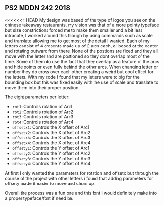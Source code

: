 ## PS2 MDDN 242 2018

<<<<<<< HEAD
My design was based of the type of logos you see on the chinese takeaway restaurants. my vision was that of a more pointy typeface but size constrictions forced me to make them smaller and a bit less intracate, I worked around this though by using commands such as scale and translate allowing me to get most of the detail I wanted.
Each of my letters consist of 4 cresents made up of 2 arcs each, all based at the center and rotating outward from there. None of the postions are fixed and they all move with the letter and are postioned so they dont overlap most of the time. Some of them do use the fact that they overlap as a feature of the arcs and hide points or even fully behind the other arcs.
When changing letter or number they do cross over each other creating a weird but cool effect for the letters.
With my code I found that my letters were to big for the bounding box but this was fixed easily with the use of scale and translate to move them into their proper position.

The eight parameters per letter:
  * `rot1`: Controls rotation of Arc1
  * `rot2`: Controls rotation of Arc2
  * `rot3`: Controls rotation of Arc3
  * `rot4`: Controls rotation of Arc4
  * `offsetx1`: Controls the X offset of Arc1
  * `offsetx2`: Controls the X offset of Arc2
  * `offsetx3`: Controls the X offset of Arc3
  * `offsetx4`: Controls the X offset of Arc4
  * `offsety1`: Controls the Y offset of Arc1
  * `offsety2`: Controls the Y offset of Arc2
  * `offsety3`: Controls the Y offset of Arc3
  * `offsety4`: Controls the Y offset of Arc4

At first I only wanted the parameters for rotation and offsetx but through the course of the project with other letters i found that adding parameters for offsety made it easier to move and clean up.

Overall the process was a fun one and this font i would definitely make into a proper typeface/font if need be. 

